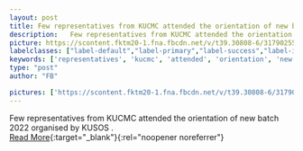 ```yaml
---
layout: post
title: Few representatives from KUCMC attended the orientation of new batch 2022 organised by KUSOS .
description:   Few representatives from KUCMC attended the orientation of new batch 2022 organised by KUSOS .  
picture: https://scontent.fktm20-1.fna.fbcdn.net/v/t39.30808-6/317902552_600614012065665_434349523339994791_n.jpg?stp=dst-jpg_p180x540&_nc_cat=108&cb=99be929b-59f725be&ccb=1-7&_nc_sid=8bfeb9&_nc_ohc=Jo61rYAUoX8AX9IZkKt&_nc_ht=scontent.fktm20-1.fna&oh=00_AfCehNZuiYzkGdU34_jZNhkt0MfwRV2oZlts2M6d8xEYLw&oe=64922870
labelclasses: ["label-default","label-primary","label-success","label-info","label-warning","label-danger"]
keywords: ['representatives', 'kucmc', 'attended', 'orientation', 'new']
type: "post"
author: "FB"

pictures: ['https://scontent.fktm20-1.fna.fbcdn.net/v/t39.30808-6/317902552_600614012065665_434349523339994791_n.jpg?stp=dst-jpg_p180x540&_nc_cat=108&cb=99be929b-59f725be&ccb=1-7&_nc_sid=8bfeb9&_nc_ohc=Jo61rYAUoX8AX9IZkKt&_nc_ht=scontent.fktm20-1.fna&oh=00_AfCehNZuiYzkGdU34_jZNhkt0MfwRV2oZlts2M6d8xEYLw&oe=64922870', 'https://scontent.fktm20-1.fna.fbcdn.net/v/t39.30808-6/317905812_600614115398988_4357107617480224995_n.jpg?stp=dst-jpg_p720x720&_nc_cat=102&cb=99be929b-59f725be&ccb=1-7&_nc_sid=8bfeb9&_nc_ohc=CVBQQjoqItwAX977JS0&_nc_ht=scontent.fktm20-1.fna&oh=00_AfDBY60XqD40tCReGn5DwwDcVr8B43Q60EtseSOubLV9OA&oe=64912234', 'https://scontent.fktm20-1.fna.fbcdn.net/v/t39.30808-6/317602021_600614218732311_5230964142279841552_n.jpg?stp=dst-jpg_p720x720&_nc_cat=108&cb=99be929b-59f725be&ccb=1-7&_nc_sid=8bfeb9&_nc_ohc=PSy0qSagcCUAX__T5eA&_nc_ht=scontent.fktm20-1.fna&oh=00_AfBSrTLStsJmEjBVNMRt57XbStf9IWWZDl-Ua7QMlQNFGQ&oe=6491CAF1']
---
```

  Few representatives from KUCMC attended the orientation of new batch 2022 organised by KUSOS .  <br>[Read More](#){:target="_blank"}{:rel="noopener noreferrer"}